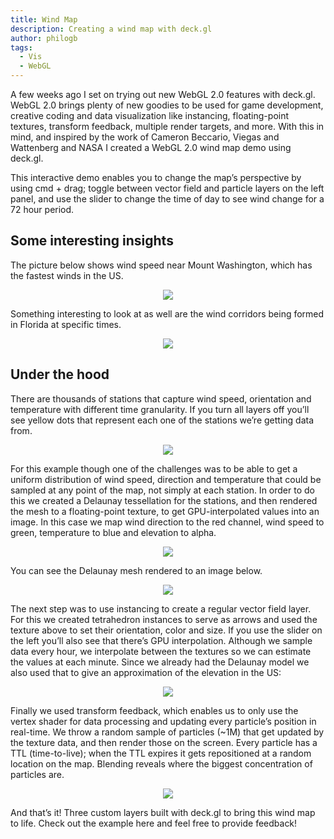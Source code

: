 ```yaml
---
title: Wind Map
description: Creating a wind map with deck.gl
author: philogb
tags:
  - Vis
  - WebGL
---
```


A few weeks ago I set on trying out new WebGL 2.0 features with deck.gl. WebGL 2.0 brings plenty of new goodies to be used for game development, creative coding and data visualization like instancing, floating-point textures, transform feedback, multiple render targets, and more. With this in mind, and inspired by the work of Cameron Beccario, Viegas and Wattenberg and NASA I created a WebGL 2.0 wind map demo using deck.gl.

This interactive demo enables you to change the map’s perspective by using cmd + drag; toggle between vector field and particle layers on the left panel, and use the slider to change the time of day to see wind change for a 72 hour period. 

Some interesting insights
-------
The picture below shows wind speed near Mount Washington, which has the fastest winds in the US.

<p align="center">
  <img src="../img/wind1.gif">
</p>

Something interesting to look at as well are the wind corridors being formed in Florida at specific times.

<p align="center">
  <img src="../img/wind2.png">
</p>

Under the hood
-------
There are thousands of stations that capture wind speed, orientation and temperature with different time granularity. If you turn all layers off you’ll see yellow dots that represent each one of the stations we’re getting data from.

<p align="center">
  <img src="../img/wind3.gif">
</p>

For this example though one of the challenges was to be able to get a uniform distribution of wind speed, direction and temperature that could be sampled at any point of the map, not simply at each station. In order to do this we created a Delaunay tessellation for the stations, and then rendered the mesh to a floating-point texture, to get GPU-interpolated values into an image. In this case we map wind direction to the red channel, wind speed to green, temperature to blue and elevation to alpha.

<p align="center">
  <img src="../img/wind4.png">
</p>

You can see the Delaunay mesh rendered to an image below.

<p align="center">
  <img src="../img/wind5.png">
</p>

The next step was to use instancing to create a regular vector field layer. For this we created tetrahedron instances to serve as arrows and used the texture above to set their orientation, color and size. If you use the slider on the left you’ll also see that there’s GPU interpolation. Although we sample data every hour, we interpolate between the textures so we can estimate the values at each minute. Since we already had the Delaunay model we also used that to give an approximation of the elevation in the US:

<p align="center">
  <img src="../img/wind6.png">
</p>

Finally we used transform feedback, which enables us to only use the vertex shader for data processing and updating every particle’s position in real-time. We throw a random sample of particles (~1M) that get updated by the texture data, and then render those on the screen. Every particle has a TTL (time-to-live); when the TTL expires it gets repositioned at a random location on the map. Blending reveals where the biggest concentration of particles are.

<p align="center">
  <img src="../img/wind7.png">
</p>

And that’s it! Three custom layers built with deck.gl to bring this wind map to life. Check out the example here and feel free to provide feedback!
